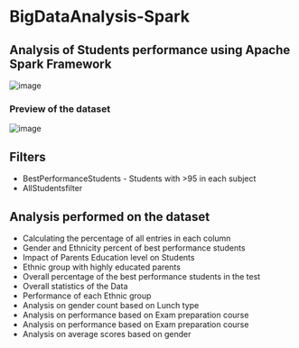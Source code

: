 # BigDataAnalysis-Spark
## Analysis of Students performance using Apache Spark Framework
![image](https://github.com/AjaySurya-018/BigDataAnalysis-Spark/assets/141923850/fc6644da-3c5a-4f2a-9e79-2aebccda4e97)

### Preview of the dataset
![image](https://github.com/AjaySurya-018/BigDataAnalysis-Spark/assets/141923850/c3c4388e-1722-41ae-9b43-226067b7603e)

## Filters
* BestPerformanceStudents - Students with >95 in each subject
* AllStudentsfilter 

## Analysis performed on the dataset
* Calculating the percentage of all entries in each column
* Gender and Ethnicity percent of best performance students
* Impact of Parents Education level on Students
* Ethnic group with highly educated parents
* Overall percentage of the best performance students in the test
* Overall statistics of the Data
* Performance of each Ethnic group
* Analysis on gender count based on Lunch type
* Analysis on performance based on Exam preparation course
* Analysis on performance based on Exam preparation course
* Analysis on average scores based on gender












